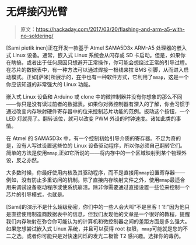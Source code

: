 # 无焊接闪光臂

> 原文：<https://hackaday.com/2017/03/20/flashing-and-arm-a5-with-no-soldering/>

[Sami pietik inen]正在开发一款基于 Atmel SAMA5D3x ARM-A5 处理器的嵌入式 Linux 设备。通常，嵌入式 Linux 系统会从闪存或 SD 卡启动。但是，如果你在瞎搞，或者出于任何原因只想避开正常操作，你可能会想绕过正常的引导过程。在芯片的数据表中，有一种方法可以通过焊接一根线来拉 BMS 引脚，从而进入启动模式。正如[萨米]所展示的，[在](https://pagefault.blog/2017/03/14/access-hardware-from-userspace-with-mmap/)中也有一种软件方式，它利用了`mmap`，这是一个你应该知道的非常强大的 Linux 功能。

嵌入式 Linux 设备和 Arduino 或 clone 中的微控制器并没有你想象的那么不同——你只是没有读过前者的数据表。如果你对微控制器有深入的了解，你会习惯于通过改变内存映射硬件寄存器中的位来控制芯片功能的范例。扳动这个按钮，一个 LED 灯就亮了。翻转该位，就可以改变 PWM 外设的时钟速度。诸如此类的事情。

在 Atmel 的 SAMA5D3x 中，有一个控制初始引导介质的寄存器。不足为奇的是，没有人写过设置这些位的 Linux 设备驱动程序，所以你必须自己翻转它们。简单的方法是使用`mmap`,正如它所说的——将内存中的一个区域映射到某个物理外设，反之亦然。

大多数时候，你最好使用内核及其驱动程序，而不是直接用`mmap`设置寄存器——例如，没有防止多重访问的机制。除了直接内存映射文件之外，使用`mmap`最适合用来调试设备驱动程序或使系统崩溃。除非你需要通过直接设置一些位来控制一个芯片的引导模式，也就是。

[Sami]的演示不是什么超级秘密，你们中的一些人会大叫“不是黑客！1!!"因为他只是直接使用制造商数据表中的信息，但我们发现他的文章是一个很好的教程，提醒我们内存映射在弥合你可能认为的计算机和微控制器之间的差距方面是多么强大。如果您想尝试嵌入式 Linux 系统，并且可以获得 root 权限，`mmap`可能就是您的不二之选。或者你可能只是对快速闪烁的发光二极管 T2 感兴趣。选择你的毒药。